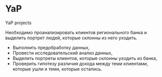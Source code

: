 # YaP
YaP projects

Необходимо проанализировать клиентов регионального банка и выделить портрет людей, которые склонны из него уходить.


* Выполнить предобработку данных,
* Провести исследовательский анализ данных,
* Выделить портреты клиентов, которые склонны уходить из банка,
* Проверить гипотезу различия дохода между теми клиентами, которые ушли и теми, которые остались.
